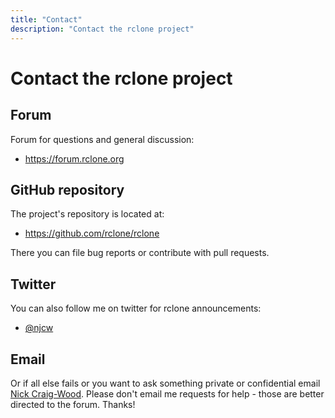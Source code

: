 ```yaml
---
title: "Contact"
description: "Contact the rclone project"
---
```


# Contact the rclone project #

## Forum ##

Forum for questions and general discussion:

  * https://forum.rclone.org

## GitHub repository ##

The project's repository is located at:

  * https://github.com/rclone/rclone

There you can file bug reports or contribute with pull requests.

## Twitter ##

You can also follow me on twitter for rclone announcements:

  * [@njcw](https://twitter.com/njcw)

## Email ##

Or if all else fails or you want to ask something private or
confidential email [Nick Craig-Wood](mailto:nick@craig-wood.com).
Please don't email me requests for help - those are better directed to
the forum. Thanks!
